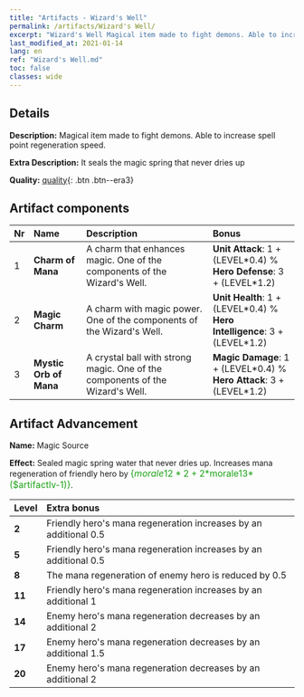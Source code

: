 ```yaml
---
title: "Artifacts - Wizard's Well"
permalink: /artifacts/Wizard's Well/
excerpt: "Wizard's Well Magical item made to fight demons. Able to increase spell point regeneration speed."
last_modified_at: 2021-01-14
lang: en
ref: "Wizard's Well.md"
toc: false
classes: wide
---
```

## Details

 **Description:** Magical item made to fight demons. Able to increase spell point regeneration speed.

 **Extra Description:** It seals the magic spring that never dries up

 **Quality:** [quality](#artifact-components){: .btn .btn--era3}



## Artifact components

  |  Nr  |    Name  |  Description | Bonus | 
  |:-----|:---------|:-------------|:------| 
  | 1 | **Charm of Mana** | A charm that enhances magic. One of the components of the Wizard's Well. | **Unit Attack**: 1 + (LEVEL\*0.4) %<br/>**Hero Defense**: 3 + (LEVEL\*1.2) | 
  | 2 | **Magic Charm** | A charm with magic power. One of the components of the Wizard's Well. | **Unit Health**: 1 + (LEVEL\*0.4) %<br/>**Hero Intelligence**: 3 + (LEVEL\*1.2) | 
  | 3 | **Mystic Orb of Mana** | A crystal ball with strong magic. One of the components of the Wizard's Well. | **Magic Damage**: 1 + (LEVEL\*0.4) %<br/>**Hero Attack**: 3 + (LEVEL\*1.2) | 


## Artifact Advancement

 **Name:** Magic Source

 **Effect:** Sealed magic spring water that never dries up. Increases mana regeneration of friendly hero by <span style="color: #1ca216;font-size:16px">{$morale12*2+2*$morale13*($artifactlv-1)}</span>.

  |  Level  |    Extra bonus  | 
  |:--------|:----------------| 
  | **2** | Friendly hero's mana regeneration increases by an additional 0.5 | 
  | **5** | Friendly hero's mana regeneration increases by an additional 0.5 | 
  | **8** | The mana regeneration of enemy hero is reduced by 0.5 | 
  | **11** | Friendly hero's mana regeneration increases by an additional 1 | 
  | **14** | Enemy hero's mana regeneration decreases by an additional 2 | 
  | **17** | Enemy hero's mana regeneration decreases by an additional 1.5 | 
  | **20** | Enemy hero's mana regeneration decreases by an additional 2 | 
